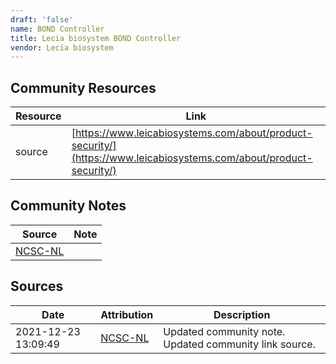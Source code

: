```yaml
---
draft: 'false'
name: BOND Controller
title: Lecia biosystem BOND Controller
vendor: Lecia biosystem
---
```



## Community Resources
| Resource | Link |
| --- | --- |
| source | [https://www.leicabiosystems.com/about/product-security/](https://www.leicabiosystems.com/about/product-security/) |

## Community Notes
| Source | Note |
| --- | --- |
| [NCSC-NL](https://github.com/NCSC-NL/log4shell/blob/main/software/README.md) | </ul> |

## Sources
| Date | Attribution | Description |
| --- | --- | --- |
| 2021-12-23 13:09:49 | [NCSC-NL](https://github.com/NCSC-NL/log4shell/blob/main/software/README.md) | Updated community note. Updated community link source.  |
